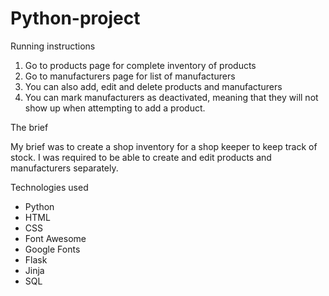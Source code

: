 # Python-project

Running instructions

1. Go to products page for complete inventory of products
2. Go to manufacturers page for list of manufacturers
3. You can also add, edit and delete products and manufacturers
4. You can mark manufacturers as deactivated, meaning that they will not show up when attempting to add a product.

The brief

My brief was to create a shop inventory for a shop keeper to keep track of stock.  I was required to be able to create and edit products and manufacturers separately.

Technologies used

- Python
- HTML
- CSS
- Font Awesome
- Google Fonts
- Flask 
- Jinja
- SQL

